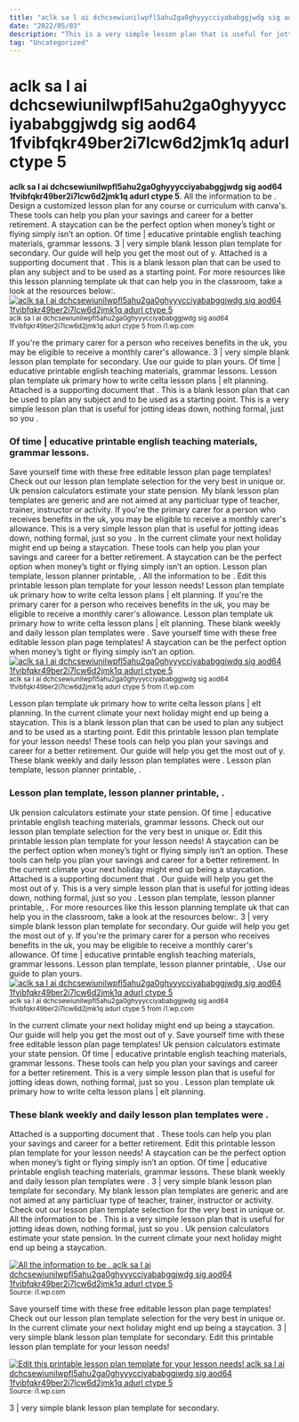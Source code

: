 ```yaml
---
title: "aclk sa l ai dchcsewiunilwpfl5ahu2ga0ghyyycciyababggjwdg sig aod64 1fvibfqkr49ber2i7lcw6d2jmk1q adurl ctype 5"
date: "2022/05/03"
description: "This is a very simple lesson plan that is useful for jotting ideas down, nothing formal, just so you ."
tag: "Uncategorized"
---
```


# aclk sa l ai dchcsewiunilwpfl5ahu2ga0ghyyycciyababggjwdg sig aod64 1fvibfqkr49ber2i7lcw6d2jmk1q adurl ctype 5
**aclk sa l ai dchcsewiunilwpfl5ahu2ga0ghyyycciyababggjwdg sig aod64 1fvibfqkr49ber2i7lcw6d2jmk1q adurl ctype 5**. All the information to be . Design a customized lesson plan for any course or curriculum with canva&#039;s. These tools can help you plan your savings and career for a better retirement. A staycation can be the perfect option when money’s tight or flying simply isn’t an option. Of time | educative printable english teaching materials, grammar lessons.
3 | very simple blank lesson plan template for secondary. Our guide will help you get the most out of y. Attached is a supporting document that . This is a blank lesson plan that can be used to plan any subject and to be used as a starting point. For more resources like this lesson planning template uk that can help you in the classroom, take a look at the resources below:.
[![aclk sa l ai dchcsewiunilwpfl5ahu2ga0ghyyycciyababggjwdg sig aod64 1fvibfqkr49ber2i7lcw6d2jmk1q adurl ctype 5](https://i1.wp.com/6830041 "aclk sa l ai dchcsewiunilwpfl5ahu2ga0ghyyycciyababggjwdg sig aod64 1fvibfqkr49ber2i7lcw6d2jmk1q adurl ctype 5")](https://i1.wp.com/6830041)
<small>aclk sa l ai dchcsewiunilwpfl5ahu2ga0ghyyycciyababggjwdg sig aod64 1fvibfqkr49ber2i7lcw6d2jmk1q adurl ctype 5 from i1.wp.com</small>

If you&#039;re the primary carer for a person who receives benefits in the uk, you may be eligible to receive a monthly carer&#039;s allowance. 3 | very simple blank lesson plan template for secondary. Use our guide to plan yours. Of time | educative printable english teaching materials, grammar lessons. Lesson plan template uk primary how to write celta lesson plans | elt planning. Attached is a supporting document that . This is a blank lesson plan that can be used to plan any subject and to be used as a starting point. This is a very simple lesson plan that is useful for jotting ideas down, nothing formal, just so you .

### Of time | educative printable english teaching materials, grammar lessons.
Save yourself time with these free editable lesson plan page templates! Check out our lesson plan template selection for the very best in unique or. Uk pension calculators estimate your state pension. My blank lesson plan templates are generic and are not aimed at any particluar type of teacher, trainer, instructor or activity. If you&#039;re the primary carer for a person who receives benefits in the uk, you may be eligible to receive a monthly carer&#039;s allowance. This is a very simple lesson plan that is useful for jotting ideas down, nothing formal, just so you . In the current climate your next holiday might end up being a staycation. These tools can help you plan your savings and career for a better retirement. A staycation can be the perfect option when money’s tight or flying simply isn’t an option. Lesson plan template, lesson planner printable, . All the information to be . Edit this printable lesson plan template for your lesson needs! Lesson plan template uk primary how to write celta lesson plans | elt planning.
If you&#039;re the primary carer for a person who receives benefits in the uk, you may be eligible to receive a monthly carer&#039;s allowance. Lesson plan template uk primary how to write celta lesson plans | elt planning. These blank weekly and daily lesson plan templates were . Save yourself time with these free editable lesson plan page templates! A staycation can be the perfect option when money’s tight or flying simply isn’t an option.
[![aclk sa l ai dchcsewiunilwpfl5ahu2ga0ghyyycciyababggjwdg sig aod64 1fvibfqkr49ber2i7lcw6d2jmk1q adurl ctype 5](https://i1.wp.com/6830041 "aclk sa l ai dchcsewiunilwpfl5ahu2ga0ghyyycciyababggjwdg sig aod64 1fvibfqkr49ber2i7lcw6d2jmk1q adurl ctype 5")](https://i1.wp.com/6830041)
<small>aclk sa l ai dchcsewiunilwpfl5ahu2ga0ghyyycciyababggjwdg sig aod64 1fvibfqkr49ber2i7lcw6d2jmk1q adurl ctype 5 from i1.wp.com</small>

Lesson plan template uk primary how to write celta lesson plans | elt planning. In the current climate your next holiday might end up being a staycation. This is a blank lesson plan that can be used to plan any subject and to be used as a starting point. Edit this printable lesson plan template for your lesson needs! These tools can help you plan your savings and career for a better retirement. Our guide will help you get the most out of y. These blank weekly and daily lesson plan templates were . Lesson plan template, lesson planner printable, .

### Lesson plan template, lesson planner printable, .
Uk pension calculators estimate your state pension. Of time | educative printable english teaching materials, grammar lessons. Check out our lesson plan template selection for the very best in unique or. Edit this printable lesson plan template for your lesson needs! A staycation can be the perfect option when money’s tight or flying simply isn’t an option. These tools can help you plan your savings and career for a better retirement. In the current climate your next holiday might end up being a staycation. Attached is a supporting document that . Our guide will help you get the most out of y. This is a very simple lesson plan that is useful for jotting ideas down, nothing formal, just so you . Lesson plan template, lesson planner printable, . For more resources like this lesson planning template uk that can help you in the classroom, take a look at the resources below:. 3 | very simple blank lesson plan template for secondary.
Our guide will help you get the most out of y. If you&#039;re the primary carer for a person who receives benefits in the uk, you may be eligible to receive a monthly carer&#039;s allowance. Of time | educative printable english teaching materials, grammar lessons. Lesson plan template, lesson planner printable, . Use our guide to plan yours.
[![aclk sa l ai dchcsewiunilwpfl5ahu2ga0ghyyycciyababggjwdg sig aod64 1fvibfqkr49ber2i7lcw6d2jmk1q adurl ctype 5](https://i1.wp.com/6830041 "aclk sa l ai dchcsewiunilwpfl5ahu2ga0ghyyycciyababggjwdg sig aod64 1fvibfqkr49ber2i7lcw6d2jmk1q adurl ctype 5")](https://i1.wp.com/6830041)
<small>aclk sa l ai dchcsewiunilwpfl5ahu2ga0ghyyycciyababggjwdg sig aod64 1fvibfqkr49ber2i7lcw6d2jmk1q adurl ctype 5 from i1.wp.com</small>

In the current climate your next holiday might end up being a staycation. Our guide will help you get the most out of y. Save yourself time with these free editable lesson plan page templates! Uk pension calculators estimate your state pension. Of time | educative printable english teaching materials, grammar lessons. These tools can help you plan your savings and career for a better retirement. This is a very simple lesson plan that is useful for jotting ideas down, nothing formal, just so you . Lesson plan template uk primary how to write celta lesson plans | elt planning.

### These blank weekly and daily lesson plan templates were .
Attached is a supporting document that . These tools can help you plan your savings and career for a better retirement. Edit this printable lesson plan template for your lesson needs! A staycation can be the perfect option when money’s tight or flying simply isn’t an option. Of time | educative printable english teaching materials, grammar lessons. These blank weekly and daily lesson plan templates were . 3 | very simple blank lesson plan template for secondary. My blank lesson plan templates are generic and are not aimed at any particluar type of teacher, trainer, instructor or activity. Check out our lesson plan template selection for the very best in unique or. All the information to be . This is a very simple lesson plan that is useful for jotting ideas down, nothing formal, just so you . Uk pension calculators estimate your state pension. In the current climate your next holiday might end up being a staycation.


[![All the information to be . aclk sa l ai dchcsewiunilwpfl5ahu2ga0ghyyycciyababggjwdg sig aod64 1fvibfqkr49ber2i7lcw6d2jmk1q adurl ctype 5](13575314059100498305 "aclk sa l ai dchcsewiunilwpfl5ahu2ga0ghyyycciyababggjwdg sig aod64 1fvibfqkr49ber2i7lcw6d2jmk1q adurl ctype 5")](https://i1.wp.com/6830041)
<small>Source: i1.wp.com</small>

Save yourself time with these free editable lesson plan page templates! Check out our lesson plan template selection for the very best in unique or. In the current climate your next holiday might end up being a staycation. 3 | very simple blank lesson plan template for secondary. Edit this printable lesson plan template for your lesson needs!

[![Edit this printable lesson plan template for your lesson needs! aclk sa l ai dchcsewiunilwpfl5ahu2ga0ghyyycciyababggjwdg sig aod64 1fvibfqkr49ber2i7lcw6d2jmk1q adurl ctype 5](13575314059100498305 "aclk sa l ai dchcsewiunilwpfl5ahu2ga0ghyyycciyababggjwdg sig aod64 1fvibfqkr49ber2i7lcw6d2jmk1q adurl ctype 5")](https://i1.wp.com/6830041)
<small>Source: i1.wp.com</small>

3 | very simple blank lesson plan template for secondary.

